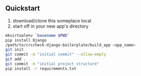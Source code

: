 ## Quickstart

1. download/clone this someplace local
2. start off in your new app's directory

```bash
mkvirtualenv `basename $PWD`
pip install Django
/path/to/crccheck-django-boilerplate/build_app <app_name>
git init
git commit -m "initial commit" --allow-empty
git add .
git commit -m "initial project structure"
pip install -r requirements.txt
```
